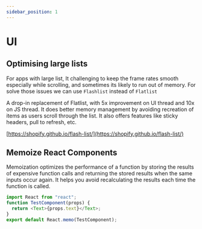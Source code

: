```yaml
---
sidebar_position: 1
---
```


# UI

## Optimising large lists

For apps with large list, It challenging to keep the frame rates smooth especially while scrolling, and sometimes its likely to run out of memory. For solve those issues we can use `Flashlist` instead of `Flatlist`

A drop-in replacement of Flatlist, with 5x improvement on UI thread and 10x on JS thread. It does better memory management by avoiding recreation of items as users scroll through the list. It also offers features like sticky headers, pull to refresh, etc.

[https://shopify.github.io/flash-list/](https://shopify.github.io/flash-list/)

## Memoize React Components

Memoization optimizes the performance of a function by storing the results of expensive function calls and returning the stored results when the same inputs occur again. It helps you avoid recalculating the results each time the function is called.

```js
import React from "react";
function TestComponent(props) {
  return <Text>{props.text}</Text>;
}
export default React.memo(TestComponent);
```
